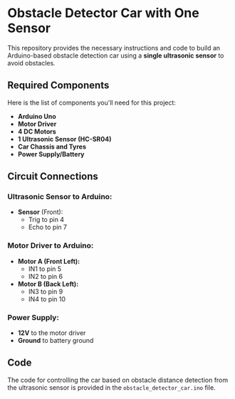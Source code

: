 # Obstacle Detector Car with One Sensor

This repository provides the necessary instructions and code to build an Arduino-based obstacle detection car using a **single ultrasonic sensor** to avoid obstacles.

## Required Components
Here is the list of components you'll need for this project:

- **Arduino Uno**
- **Motor Driver**
- **4 DC Motors**
- **1 Ultrasonic Sensor (HC-SR04)**
- **Car Chassis and Tyres**
- **Power Supply/Battery**

## Circuit Connections
### Ultrasonic Sensor to Arduino:
- **Sensor** (Front):
  - Trig to pin 4
  - Echo to pin 7

### Motor Driver to Arduino:
- **Motor A (Front Left):**
  - IN1 to pin 5
  - IN2 to pin 6
- **Motor B (Back Left):**
  - IN3 to pin 9
  - IN4 to pin 10

### Power Supply:
- **12V** to the motor driver
- **Ground** to battery ground

## Code
The code for controlling the car based on obstacle distance detection from the ultrasonic sensor is provided in the `obstacle_detector_car.ino` file.
